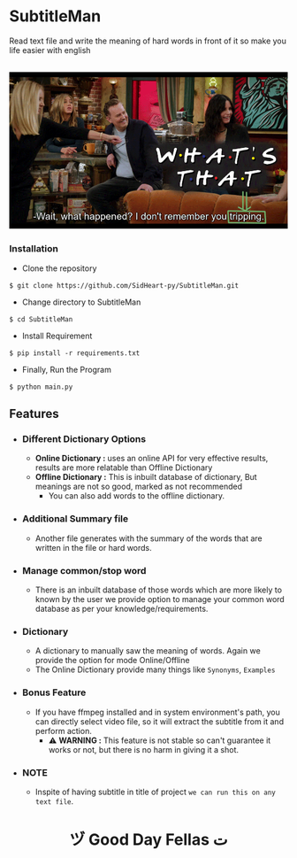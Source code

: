# SubtitleMan
 Read text file and write the meaning of hard words in front of it so make you life easier with english
 
<br />
<img src="image/demo.gif">

### Installation

- Clone the repository
```
$ git clone https://github.com/SidHeart-py/SubtitleMan.git
```

- Change directory to SubtitleMan
```
$ cd SubtitleMan
```

- Install Requirement
```
$ pip install -r requirements.txt
```

- Finally, Run the Program
```
$ python main.py
```

## Features

- ### Different Dictionary Options
    - **Online Dictionary :** uses an online API for very effective results, results are more relatable than Offline 
      Dictionary
    - **Offline Dictionary :** This is inbuilt database of dictionary, But meanings are not so good, marked as not 
      recommended
        - You can also add words to the offline dictionary.

- ### Additional Summary file
    - Another file generates with the summary of the words that are written in the file or hard words.
    
- ### Manage common/stop word
    - There is an inbuilt database of those words which are more likely to known by the user we provide option 
      to manage your common word database as per your knowledge/requirements.
      
- ### Dictionary
    - A dictionary to manually saw the meaning of words. Again we provide the option for mode Online/Offline
    - The Online Dictionary provide many things like `Synonyms`, `Examples`
    
- ### Bonus Feature
    - If you have ffmpeg installed and in system environment's path, you can directly select video file, so 
    it will extract the subtitle from it and perform action.
        - <span>&#9888;</span> **WARNING :** This feature is not stable so can't guarantee it works or not,
        but there is no harm in giving it a shot.
          
- ### NOTE
    - Inspite of having subtitle in title of project `we can run this on any text file`.

<center> <h1>&#12485; Good Day Fellas &#1578;</h1> </center>
